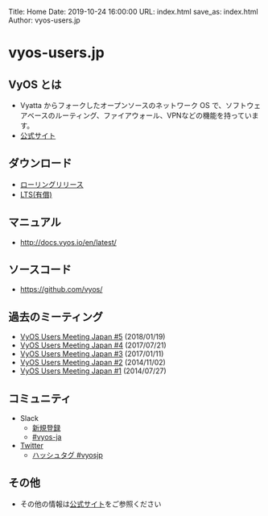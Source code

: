 Title: Home
Date: 2019-10-24 16:00:00
URL: index.html
save_as: index.html
Author: vyos-users.jp

vyos-users.jp
=============

VyOS とは
---------

* Vyatta からフォークしたオープンソースのネットワーク OS で、ソフトウェアベースのルーティング、ファイアウォール、VPNなどの機能を持っています。
* [公式サイト](https://vyos.io/)

ダウンロード
------------

* [ローリングリリース](https://downloads.vyos.io/?dir=rolling/current/amd64)
* [LTS(有償)](https://vyos.io/subscriptions/)

マニュアル
----------

* http://docs.vyos.io/en/latest/

ソースコード
-------------

* https://github.com/vyos/

過去のミーティング
------------------

* [VyOS Users Meeting Japan #5](https://vyosjp.connpass.com/event/75477/) (2018/01/19)
* [VyOS Users Meeting Japan #4](https://vyosjp.connpass.com/event/58658/) (2017/07/21)
* [VyOS Users Meeting Japan #3](https://vyosjp.connpass.com/event/47319/) (2017/01/11)
* [VyOS Users Meeting Japan #2](http://vyosjp.connpass.com/event/9667/) (2014/11/02)
* [VyOS Users Meeting Japan #1](http://vyosjp.connpass.com/event/6704/) (2014/07/27)

コミュニティ
------

* Slack
    * [新規登録](http://slack.vyos.io/)
    * [#vyos-ja](https://vyos.slack.com/messages/CAMA2KAHG)
* [Twitter](https://twitter.com/vyosjp)
    * [ハッシュタグ #vyosjp](https://twitter.com/search?q=%23vyosjp&src=typd&f=realtime)

その他
-------

* その他の情報は[公式サイト](https://vyos.io/)をご参照ください
